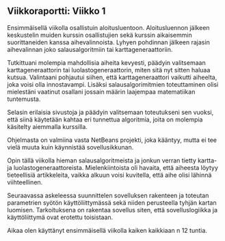 ## Viikkoraportti: Viikko 1

Ensimmäisellä viikolla osallistuin aloitusluentoon. Aloitusluennon jälkeen keskustelin muiden kurssin osallistujien sekä kurssin aikaisemmin suorittaneiden kanssa aihevalinnoista. Lyhyen pohdinnan jälkeen rajasin aihevalinnan joko salausalgoritmiin tai karttageneraattoriin.

Tutkittuani molempia mahdollisia aiheita kevyesti, päädyin valitsemaan karttageneraattorin tai luolastogeneraattorin, miten sitä nyt sitten haluaa kutsua. Valintaani pohjautui siihen, että karttageneraattori vaikutti aiheelta, joka voisi olla innostavampi. Lisäksi salausalgorimitmien toteuttaminen olisi mielestäni vaatinut osallani jossain määrin laajempaa matematiikan tuntemusta.

Selasin erilaisia sivustoja ja päädyin valitsemaan toteutukseni sen vuoksi, että siinä käytetään kahtaa eri tunnettua algoritmia, joita on molempia käsitelty aiemmalla kurssilla.

Ohjelmasta on valmiina vasta NetBeans projekti, joka kääntyy, mutta ei tee vielä muuta kuin käynnistää sovellusikkunan.

Opin tällä viikolla hieman salausalgoritmeista ja jonkun verran tietty kartta- ja luolastogeneraattoreista. Mielenkiintoista oli havaita, että aiheesta löytyy tieteellisiä artikkeleita, vaikka alkuun voisi kuvitella, että aihe olisi lähinnä viihteellinen.

Seuraavassa askeleessa suunnittelen sovelluksen rakenteen ja toteutan parametrien syötön käyttöliittymässä sekä niiden perusteella tyhjän kartan luomisen. Tarkoituksena on rakentaa sovellus siten, että sovelluslogiikka ja käyttöliittymä ovat erotettu toisistaan.


Aikaa olen käyttänyt ensimmäisellä viikolla kaiken kaikkiaan n 12 tuntia.
